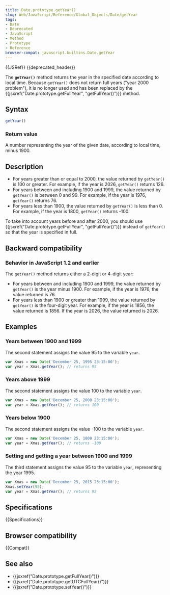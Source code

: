 ```yaml
---
title: Date.prototype.getYear()
slug: Web/JavaScript/Reference/Global_Objects/Date/getYear
tags:
- Date
- Deprecated
- JavaScript
- Method
- Prototype
- Reference
browser-compat: javascript.builtins.Date.getYear
---
```

{{JSRef}} {{deprecated_header}}

The **`getYear()`** method returns the year in the specified date according to
local time. Because `getYear()` does not return full years ("year 2000
problem"), it is no longer used and has been replaced by the
{{jsxref("Date.prototype.getFullYear", "getFullYear()")}}
method.

## Syntax

```js
getYear()
```

### Return value

A number representing the year of the given date, according to local time,
minus 1900.

## Description

*   For years greater than or equal to 2000, the value returned by `getYear()` is
    100 or greater. For example, if the year is 2026, `getYear()` returns 126.
*   For years between and including 1900 and 1999, the value returned by
    `getYear()` is between 0 and 99. For example, if the year is 1976, `getYear()`
    returns 76.
*   For years less than 1900, the value returned by `getYear()` is less than 0.
    For example, if the year is 1800, `getYear()` returns -100.

To take into account years before and after 2000, you should use
{{jsxref("Date.prototype.getFullYear", "getFullYear()")}}
instead of `getYear()` so that the year is specified in full.

## Backward compatibility

### Behavior in JavaScript 1.2 and earlier

The `getYear()` method returns either a 2-digit or 4-digit year:

*   For years between and including 1900 and 1999, the value returned by
    `getYear()` is the year minus 1900. For example, if the year is 1976, the
    value returned is 76.
*   For years less than 1900 or greater than 1999, the value returned by
    `getYear()` is the four-digit year. For example, if the year is 1856, the
    value returned is 1856. If the year is 2026, the value returned is 2026.

## Examples

### Years between 1900 and 1999

The second statement assigns the value 95 to the variable `year`.

```js
var Xmas = new Date('December 25, 1995 23:15:00');
var year = Xmas.getYear(); // returns 95
```

### Years above 1999

The second statement assigns the value 100 to the variable `year`.

```js
var Xmas = new Date('December 25, 2000 23:15:00');
var year = Xmas.getYear(); // returns 100
```

### Years below 1900

The second statement assigns the value -100 to the variable `year`.

```js
var Xmas = new Date('December 25, 1800 23:15:00');
var year = Xmas.getYear(); // returns -100
```

### Setting and getting a year between 1900 and 1999

The third statement assigns the value 95 to the variable `year`, representing
the year 1995.

```js
var Xmas = new Date('December 25, 2015 23:15:00');
Xmas.setYear(95);
var year = Xmas.getYear(); // returns 95
```

## Specifications

{{Specifications}}

## Browser compatibility

{{Compat}}

## See also

*   {{jsxref("Date.prototype.getFullYear()")}}
*   {{jsxref("Date.prototype.getUTCFullYear()")}}
*   {{jsxref("Date.prototype.setYear()")}}

